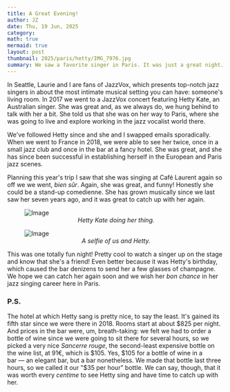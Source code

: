 ```yaml
---
title: A Great Evening!
author: JZ
date: Thu, 19 Jun, 2025
category: 
math: true
mermaid: true
layout: post
thumbnail: 2025/paris/hetty/IMG_7976.jpg
summary: We saw a favorite singer in Paris. It was just a great night.
---  
```

In Seattle, Laurie and I are fans of JazzVox, which presents top-notch jazz singers in about the most intimate musical setting you can have: someone's living room. In 2017 we went to a JazzVox concert featuring Hetty Kate, an Australian singer. She was great and, as we always do, we hung behind to talk with her a bit. She told us that she was on her way to Paris, where she was going to live and explore working in the jazz vocalist world there. 


We've followed Hetty since and she and I swapped emails sporadically. When we went to France in 2018, we were able to see her twice, once in a small jazz club and once in the bar at a fancy hotel. She was great, and she has since been successful in establishing herself in the European and Paris jazz scenes.

Planning this year's trip I saw that she was singing at Café Laurent again so off we we went, <em>bien sûr</em>. Again, she was great, and funny! Honestly she could be a stand-up comedienne. She has grown musically since we last saw her seven years ago, and it was great to catch up with her again.

<figure>
    <img class= 'portrait'  src="{{ "2025/paris/hetty/IMG_7977.jpg" | prepend: site.imageurl | prepend: site.baseurl  }}" alt="Image" />
        <figcaption style='text-align: center;' ><em>Hetty Kate doing her thing.</em></figcaption>
</figure>

<figure>
    <img class='portrait' src="{{ "2025/paris/hetty/IMG_7979.jpg" | prepend: site.imageurl | prepend: site.baseurl  }}" alt="Image" />
    <figcaption  style='text-align: center;'><em>A selfie of us and Hetty.</em></figcaption>
</figure>

This was one totally fun night! Pretty cool to watch a singer up on the stage and know that she's a friend! Even better because it was Hetty's birthday, which caused the bar denizens to send her a few glasses of champagne. We hope we can catch her again soon and we wish her <em>bon chance</em> in her jazz singing career here in Paris.

<h3>P.S.</h3>
The hotel at which Hetty sang is pretty nice, to say the least. It's gained its fifth star since we were there in 2018. Rooms start at about $825 per night. And prices in the bar were, um, breath-taking: we felt we had to order a bottle of wine since we were going to sit there for several hours, so we picked a very nice <em>Sancerre rouge</em>, the second-least expensive bottle on the wine list, at 91€, which is $105. Yes, $105 for a bottle of wine in a bar&nbsp;&mdash;&nbsp;an elegant bar, but a bar nonetheless. We made that bottle last three hours, so we called it our "$35 per hour" bottle. We can say, though, that it was worth every <em>centime</em> to see Hetty sing and have time to catch up with her.